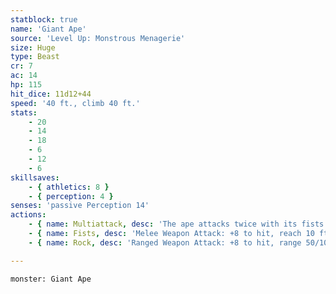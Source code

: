 ```yaml
---
statblock: true
name: 'Giant Ape'
source: 'Level Up: Monstrous Menagerie'
size: Huge
type: Beast
cr: 7
ac: 14
hp: 115
hit_dice: 11d12+44
speed: '40 ft., climb 40 ft.'
stats:
    - 20
    - 14
    - 18
    - 6
    - 12
    - 6
skillsaves:
    - { athletics: 8 }
    - { perception: 4 }
senses: 'passive Perception 14'
actions:
    - { name: Multiattack, desc: 'The ape attacks twice with its fists.' }
    - { name: Fists, desc: 'Melee Weapon Attack: +8 to hit, reach 10 ft., one target. Hit: 21 (3d10+5) bludgeoning damage.' }
    - { name: Rock, desc: 'Ranged Weapon Attack: +8 to hit, range 50/100 ft., one target. Hit: 26 (6d6+5) bludgeoning damage.' }

---
```

```statblock
monster: Giant Ape
```
